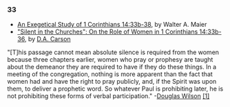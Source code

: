### 33

-   [An Exegetical Study of 1 Corinthians 14:33b-38](http://www.mtio.com/articles/bissar47.htm),
    by Walter A. Maier
-   ["Silent in the Churches": On the Role of Women in 1 Corinthians 14:33b-36](http://www.bible.org/page.asp?page_id=2821),
    by [D.A. Carson](D.A._Carson "D.A. Carson")

"[T]his passage cannot mean absolute silence is required from the
women because three chapters earlier, women who pray or prophesy
are taught about the demeanor they are required to have if they do
these things. In a meeting of the congregation, nothing is more
apparent than the fact that women had and have the right to pray
publicly, and, if the Spirit was upon them, to deliver a prophetic
word. So whatever Paul is prohibiting later, he is not prohibiting
these forms of verbal participation."
-[Douglas Wilson](Douglas_Wilson "Douglas Wilson")
[[1]](http://dougwils.com/index.asp?Action=Anchor&CategoryID=1&BlogID=1833)



